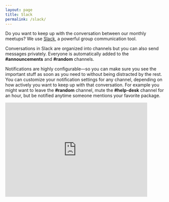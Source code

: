 ```yaml
---
layout: page
title: Slack
permalink: /slack/
---
```


Do you want to keep up with the conversation between our monthly meetups? We use [Slack](www.slack.com), a powerful group communication tool.

Conversations in Slack are organized into channels but you can also send messages privately. Everyone is automatically added to the **#announcements** and **#random** channels. 

Notifications are highly configurable—so you can make sure you see the important stuff as soon as you need to without being distracted by the rest. You can customize your notification settings for any channel, depending on how actively you want to keep up with that conversation. For example you might want to leave the **#random** channel, mute the **#help-desk** channel for an hour, but be notified anytime someone mentions your favorite package.

<iframe src="https://docs.google.com/forms/d/11_8hwAEJqtRkeZX-R-RdMcAaVXbwFhfwCTmhtdSfFpQ/viewform?embedded=true" width="450" height="300" frameborder="0" marginheight="0" marginwidth="0">Loading...</iframe>
